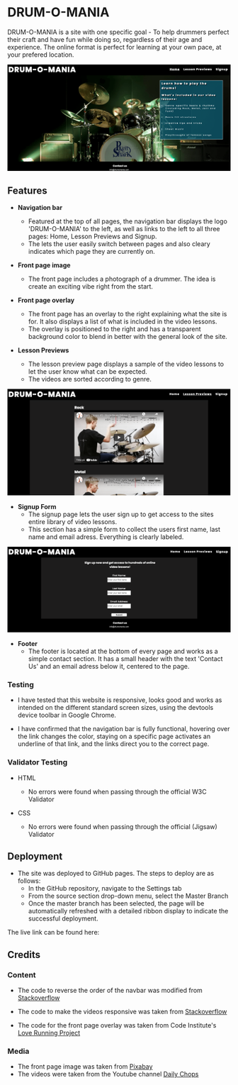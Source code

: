 # DRUM-O-MANIA

DRUM-O-MANIA is a site with one specific goal - To help drummers perfect their craft and have fun while doing so, regardless of their age and experience. The online format is perfect for learning at your own pace, at your prefered location.

![Front page image](media/index.png)

## **Features**

- **Navigation bar**
    - Featured at the top of all pages, the navigation bar displays the logo 'DRUM-O-MANIA' to the left, as well as links to the left to all three pages: Home, Lesson Previews and Signup.
    - The lets the user easily switch between pages and also cleary indicates which page they are currently on.

- **Front page image**
    - The front page includes a photograph of a drummer. The idea is create an exciting vibe right from the start.

- **Front page overlay**
    - The front page has an overlay to the right explaining what the site is for. It also displays a list of what is included in the video lessons.
    - The overlay is positioned to the right and has a transparent background color to blend in better with the general look of the site.

- **Lesson Previews**
    - The lesson preview page displays a sample of the video lessons to let the user know what can be expected.
    - The videos are sorted according to genre.

![Lesson previews](media/previews.png)

- **Signup Form**
    - The signup page lets the user sign up to get access to the sites entire library of video lessons.
    - This section has a simple form to collect the users first name, last name and email adress. Everything is clearly labeled.

![Signup Form](media/signup.png)

- **Footer**
    - The footer is located at the bottom of every page and works as a simple contact section. It has a small header with the text 'Contact Us' and an email adress below it, centered to the page.

### Testing

- I have tested that this website is responsive, looks good and works as intended on the different standard screen sizes, using the devtools device toolbar in Google Chrome.

- I have confirmed that the navigation bar is fully functional, hovering over the link changes the color, staying on a specific page activates an underline of that link, and the links direct you to the correct page. 

### Validator Testing
- HTML
    - No errors were found when passing through the official W3C Validator

- CSS
    - No errors were found when passing through the official (Jigsaw) Validator

## Deployment

- The site was deployed to GitHub pages. The steps to deploy are as follows:
    - In the GitHub repository, navigate to the Settings tab
    - From the source section drop-down menu, select the Master Branch
    - Once the master branch has been selected, the page will be automatically refreshed with a detailed ribbon display to indicate the successful deployment.

The live link can be found here: 


## Credits

### Content
- The code to reverse the order of the navbar was modified from [Stackoverflow](https://stackoverflow.com/questions/35923720/reverse-ul-ordering-using-css-2-1)

- The code to make the videos responsive was taken from [Stackoverflow](https://stackoverflow.com/questions/17838607/making-an-iframe-responsive)

- The code for the front page overlay was taken from Code Institute's [Love Running Project](https://learn.codeinstitute.net/courses/course-v1:CodeInstitute+LR101+2021_T1/courseware/4a07c57382724cfda5834497317f24d5/6fd29d155c3b42248ff57bae32978a4b/?child=first)

### Media
- The front page image was taken from [Pixabay](https://pixabay.com/)
- The videos were taken from the Youtube channel [Daily Chops](https://www.youtube.com/c/DailyChops/videos)